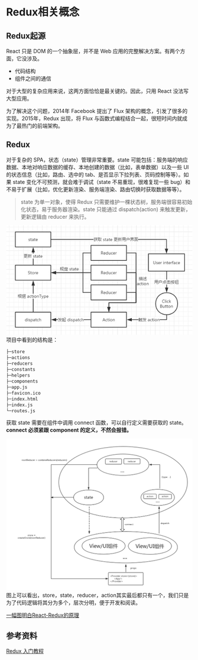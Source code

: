 # Redux相关概念

## Redux起源

React 只是 DOM 的一个抽象层，并不是 Web 应用的完整解决方案。有两个方面，它没涉及。
>
 * 代码结构
 * 组件之间的通信

对于大型的复杂应用来说，这两方面恰恰是最关键的。因此，只用 React 没法写大型应用。

为了解决这个问题，2014年 Facebook 提出了 Flux 架构的概念，引发了很多的实现。2015年，Redux 出现，将 Flux 与函数式编程结合一起，很短时间内就成为了最热门的前端架构。




## Redux

对于复杂的 SPA，状态（state）管理非常重要。state 可能包括：服务端的响应数据、本地对响应数据的缓存、本地创建的数据（比如，表单数据）以及一些 UI 的状态信息（比如，路由、选中的 tab、是否显示下拉列表、页码控制等等）。如果 state 变化不可预测，就会难于调试（state 不易重现，很难复现一些 bug）和不易于扩展（比如，优化更新渲染、服务端渲染、路由切换时获取数据等等）。

> state 为单一对象，使得 Redux 只需要维护一棵状态树，服务端很容易初始化状态，易于服务器渲染。state 只能通过 dispatch(action) 来触发更新，更新逻辑由 reducer 来执行。

![](media/15234360907740.jpg)
项目中看到的结构是：
```
├─store
├─actions
├─reducers
├─constants
├─helpers
├─components
├─app.js
├─favicon.ico
├─index.html
├─index.js
└─routes.js
```
获取 state 需要在组件中调用 connect 函数，可以自行定义需要获取的 state。
**connect 必须紧跟 component 的定义，不然会报错。**

![](media/15235004676150.jpg)
图上可以看出，store，state，reducer，action其实最后都只有一个，我们只是为了代码逻辑将其分为多个，层次分明，便于开发和阅读。

[一幅图明白React-Redux的原理](https://juejin.im/post/5acdbe8f51882548fe4a7af1)

## 参考资料
[Redux 入门教程](http://www.ruanyifeng.com/blog/2016/09/redux_tutorial_part_one_basic_usages.html)


